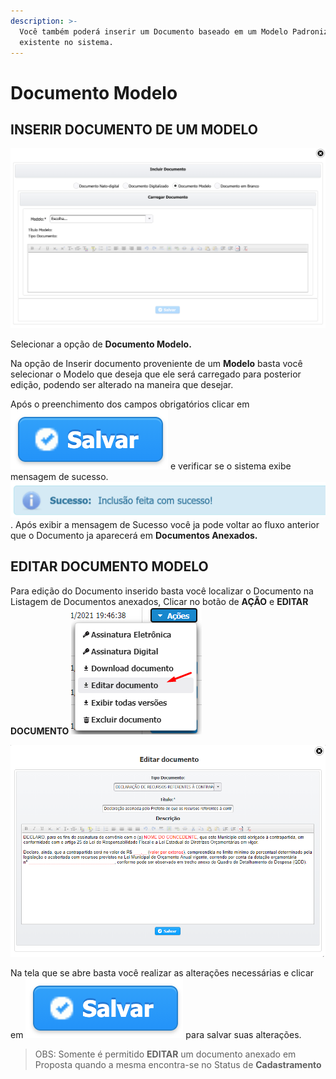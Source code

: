 ```yaml
---
description: >-
  Você também poderá inserir um Documento baseado em um Modelo Padronizado já
  existente no sistema.
---
```


# Documento Modelo

## INSERIR DOCUMENTO DE UM MODELO

![Inserir Documento de um Modelo](../../../.gitbook/assets/processo_eletronico_documento_modelo.png)

Selecionar a opção de **Documento Modelo.**

Na opção de Inserir documento proveniente de um **Modelo** basta você selecionar o Modelo que deseja que ele será carregado para posterior edição, podendo ser alterado na maneira que desejar.

Após o preenchimento dos campos obrigatórios clicar em ![](../../../.gitbook/assets/botao_salvar.png)  e verificar se o sistema exibe mensagem de sucesso. ![](../../../.gitbook/assets/processo_eletronico_arquivo_anexado_sucesso.png) . Após exibir a mensagem de Sucesso você ja pode voltar ao fluxo anterior que o Documento ja aparecerá em **Documentos Anexados.**

## EDITAR DOCUMENTO MODELO

Para edição do Documento inserido basta você localizar o Documento na Listagem de Documentos anexados, Clicar no botão de **AÇÃO** e **EDITAR DOCUMENTO** ![](../../../.gitbook/assets/processo_eletronico_documento_modelo_editar.png) 

![](../../../.gitbook/assets/processo_eletronico_documento_modelo_editar_editar.png)

Na tela que se abre basta você realizar as alterações necessárias e clicar em ![](../../../.gitbook/assets/botao_salvar.png) para salvar suas alterações.

> OBS: Somente é permitido **EDITAR** um documento anexado em Proposta quando a mesma encontra-se no Status de **Cadastramento**



